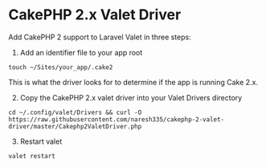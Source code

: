 # CakePHP 2.x Valet Driver

Add CakePHP 2 support to Laravel Valet in three steps:

1. Add an identifier file to your app root

`touch ~/Sites/your_app/.cake2`

This is what the driver looks for to determine if the app is running Cake 2.x.

2. Copy the CakePHP 2.x valet driver into your Valet Drivers directory

`cd ~/.config/valet/Drivers && curl -O https://raw.githubusercontent.com/naresh335/cakephp-2-valet-driver/master/Cakephp2ValetDriver.php`

3. Restart valet

`valet restart`
